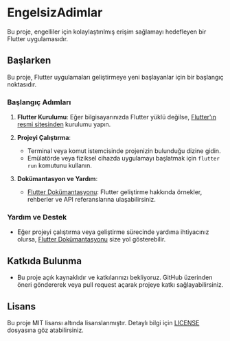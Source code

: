 # EngelsizAdimlar

Bu proje, engelliler için kolaylaştırılmış erişim sağlamayı hedefleyen bir Flutter uygulamasıdır.

## Başlarken

Bu proje, Flutter uygulamaları geliştirmeye yeni başlayanlar için bir başlangıç noktasıdır.

### Başlangıç Adımları

1. **Flutter Kurulumu**: Eğer bilgisayarınızda Flutter yüklü değilse, [Flutter'ın resmi sitesinden](https://flutter.dev/docs/get-started/install) kurulumu yapın.

2. **Projeyi Çalıştırma**:
   - Terminal veya komut istemcisinde projenizin bulunduğu dizine gidin.
   - Emülatörde veya fiziksel cihazda uygulamayı başlatmak için `flutter run` komutunu kullanın.

3. **Dokümantasyon ve Yardım**:
   - [Flutter Dokümantasyonu](https://docs.flutter.dev/): Flutter geliştirme hakkında örnekler, rehberler ve API referanslarına ulaşabilirsiniz.

### Yardım ve Destek

- Eğer projeyi çalıştırma veya geliştirme sürecinde yardıma ihtiyacınız olursa, [Flutter Dokümantasyonu](https://docs.flutter.dev/) size yol gösterebilir.

## Katkıda Bulunma

- Bu proje açık kaynaklıdır ve katkılarınızı bekliyoruz. GitHub üzerinden öneri göndererek veya pull request açarak projeye katkı sağlayabilirsiniz.

## Lisans

Bu proje MIT lisansı altında lisanslanmıştır. Detaylı bilgi için [LICENSE](./LICENSE) dosyasına göz atabilirsiniz.
